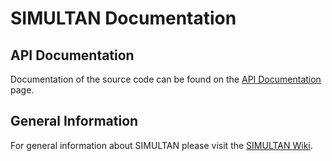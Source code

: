 # **SIMULTAN** Documentation

## API Documentation

Documentation of the source code can be found on the  [API Documentation](documentation/intro.html) page.

## General Information
For general information about SIMULTAN please visit the
[SIMULTAN Wiki](https://github.com/bph-tuwien/SIMULTAN.Documentation/wiki).